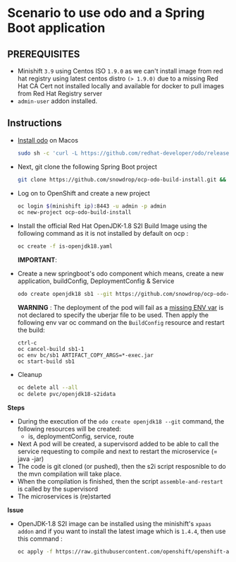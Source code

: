 # Scenario to use odo and a Spring Boot application

## PREREQUISITES 

- Minishift `3.9` using Centos ISO `1.9.0` as we can't install image from red hat registry using latest centos distro `(> 1.9.0)` due to a missing Red Hat CA Cert not installed locally and available for docker to pull images from Red Hat Registry server 
- `admin-user` addon installed.

## Instructions

- [Install odo](https://github.com/redhat-developer/odo#installation) on Macos

  ```bash
  sudo sh -c 'curl -L https://github.com/redhat-developer/odo/releases/download/v0.0.6/odo-darwin-amd64.gz | gzip -d > /usr/local/bin/odo; chmod +x /usr/local/bin/odo'
  ```

- Next, git clone the following Spring Boot project
  
  ```bash
  git clone https://github.com/snowdrop/ocp-odo-build-install.git && cd ocp-odo-build-install
  ```

- Log on to OpenShift and create a new project

  ```bash
  oc login $(minishift ip):8443 -u admin -p admin
  oc new-project ocp-odo-build-install
  ```
 
- Install the official Red Hat OpenJDK-1.8 S2I Build Image using the following command as it is not installed by default on ocp : 
  ```bash
  oc create -f is-openjdk18.yaml
  ``` 

  **IMPORTANT**: 
  
- Create a new springboot's odo component which means, create a new application, buildConfig, DeploymentConfig & Service

  ```bash
  odo create openjdk18 sb1 --git https://github.com/snowdrop/ocp-odo-build-install.git
  ```

  **WARNING** : The deployment of the pod will fail as a [missing ENV var](https://github.com/redhat-developer/odo/issues/501) is not declared to specify the uberjar file to be used. Then apply the following env var oc command on the `BuildConfig` resource and restart the build:

  ```
  ctrl-c
  oc cancel-build sb1-1
  oc env bc/sb1 ARTIFACT_COPY_ARGS=*-exec.jar 
  oc start-build sb1
  ```

- Cleanup
  ```bash
  oc delete all --all
  oc delete pvc/openjdk18-s2idata
  ```  
  
**Steps**
 
- During the execution of the `odo create openjdk18 --git` command, the following resources will be created:
  - is, deploymentConfig, service, route
- Next A pod will be created, a supervisord added to be able to call the service requesting to compile and next to restart the microservice (= java -jar)
- The code is git cloned (or pushed), then the s2i script resposnible to do the mvn compilation will take place.
- When the compilation is finished, then the script `assemble-and-restart` is called by the supervisord
- The microservices is (re)started

**Issue**

- OpenJDK-1.8 S2I image can be installed using the minishift's `xpaas addon` and if you want to install the latest image which is `1.4.4`,   then use this command : 
  ```bash
  oc apply -f https://raw.githubusercontent.com/openshift/openshift-ansible/release-3.9/roles/openshift_examples/files/examples/v3.9/xpaas-streams/openjdk18-image-stream.json -n openshift
  ```

